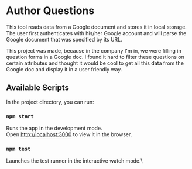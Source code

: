 # Author Questions
This tool reads data from a Google document and stores it in local storage. The user first authenticates with his/her Google account and will parse the Google document that was specified by its URL. 

This project was made, because in the company I'm in, we were filling in question forms in a Google doc. I found it hard to filter these questions on certain attributes and thought it would be cool to get all this data from the Google doc and display it in a user friendly way.

## Available Scripts

In the project directory, you can run:

### `npm start`
Runs the app in the development mode.\
Open [http://localhost:3000](http://localhost:3000) to view it in the browser.

### `npm test`
Launches the test runner in the interactive watch mode.\
